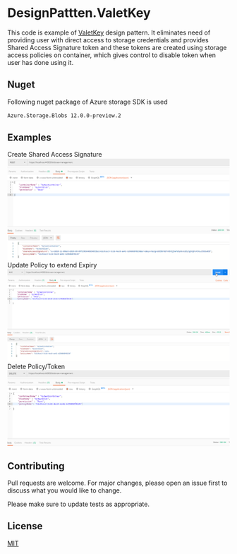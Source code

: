 # DesignPattten.ValetKey

This code is example of [ValetKey](https://docs.microsoft.com/en-us/azure/architecture/patterns/valet-key) design pattern. It eliminates need of providing user with direct access to storage credentials and provides Shared Access Signature token and these tokens are created using storage access policies on container, which gives control to disable token when user has done using it. 

## Nuget

Following nuget package of Azure storage SDK is used 

```bash
Azure.Storage.Blobs 12.0.0-preview.2
```

## Examples
Create Shared Access Signature
![alt text](https://github.com/rahulruikar/DesignPattern.ValetKey/blob/master/create_token.png)
Update Policy to extend Expiry
![alt text](https://github.com/rahulruikar/DesignPattern.ValetKey/blob/master/update_expiry_token.png)
Delete Policy/Token
![alt text](https://github.com/rahulruikar/DesignPattern.ValetKey/blob/master/delete_token.png)



## Contributing
Pull requests are welcome. For major changes, please open an issue first to discuss what you would like to change.

Please make sure to update tests as appropriate.

## License
[MIT](https://choosealicense.com/licenses/mit/)
